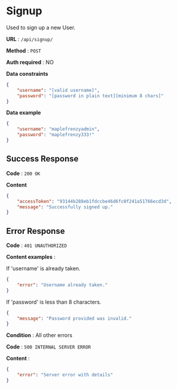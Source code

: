 # Signup

Used to sign up a new User.

**URL** : `/api/signup/`

**Method** : `POST`

**Auth required** : NO

**Data constraints**

```json
{
    "username": "[valid username]",
    "password": "[password in plain text][minimum 8 chars]"
}
```

**Data example**

```json
{
    "username": "maplefrenzyadmin",
    "password": "maplefrenzy333!"
}
```

## Success Response

**Code** : `200 OK`

**Content**

```json
{
    "accessToken": "93144b288eb1fdccbe46d6fc0f241a51766ecd3d",
    "message": "Successfully signed up."
}
```

## Error Response

**Code** : `401 UNAUTHORIZED`

**Content examples** :

If 'username' is already taken.

```json
{
    "error": "Username already taken."
}
```

If 'password' is less than 8 characters.

```json
{
    "message": "Password provided was invalid."
}
```

**Condition** : All other errors

**Code** : `500 INTERNAL SERVER ERROR`

**Content** :

```json
{
    "error": "Server error with details"
}
```